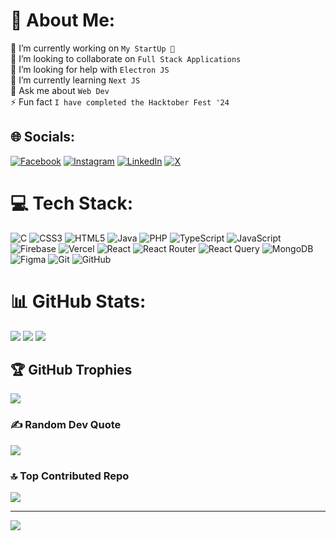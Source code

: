 # 💫 About Me:
🔭 I’m currently working on `My StartUp 🤩`<br>👯 I’m looking to collaborate on `Full Stack Applications`<br>🤝 I’m looking for help with `Electron JS`<br>🌱 I’m currently learning `Next JS`<br>💬 Ask me about `Web Dev`<br>⚡ Fun fact `I have completed the Hacktober Fest '24`


## 🌐 Socials:
[![Facebook](https://img.shields.io/badge/Facebook-%231877F2.svg?logo=Facebook&logoColor=white)](https://www.facebook.com/profile.php?id=61555715216087) [![Instagram](https://img.shields.io/badge/Instagram-%23E4405F.svg?logo=Instagram&logoColor=white)](https://instagram.com/oindil.golder) [![LinkedIn](https://img.shields.io/badge/LinkedIn-%230077B5.svg?logo=linkedin&logoColor=white)](https://linkedin.com/in/oindil-golder) [![X](https://img.shields.io/badge/X-black.svg?logo=X&logoColor=white)](https://x.com/OindilG) 

# 💻 Tech Stack:
![C](https://img.shields.io/badge/c-%2300599C.svg?style=for-the-badge&logo=c&logoColor=white) ![CSS3](https://img.shields.io/badge/css3-%231572B6.svg?style=for-the-badge&logo=css3&logoColor=white) ![HTML5](https://img.shields.io/badge/html5-%23E34F26.svg?style=for-the-badge&logo=html5&logoColor=white) ![Java](https://img.shields.io/badge/java-%23ED8B00.svg?style=for-the-badge&logo=openjdk&logoColor=white) ![PHP](https://img.shields.io/badge/php-%23777BB4.svg?style=for-the-badge&logo=php&logoColor=white) ![TypeScript](https://img.shields.io/badge/typescript-%23007ACC.svg?style=for-the-badge&logo=typescript&logoColor=white) ![JavaScript](https://img.shields.io/badge/javascript-%23323330.svg?style=for-the-badge&logo=javascript&logoColor=%23F7DF1E) ![Firebase](https://img.shields.io/badge/firebase-%23039BE5.svg?style=for-the-badge&logo=firebase) ![Vercel](https://img.shields.io/badge/vercel-%23000000.svg?style=for-the-badge&logo=vercel&logoColor=white) ![React](https://img.shields.io/badge/react-%2320232a.svg?style=for-the-badge&logo=react&logoColor=%2361DAFB) ![React Router](https://img.shields.io/badge/React_Router-CA4245?style=for-the-badge&logo=react-router&logoColor=white) ![React Query](https://img.shields.io/badge/-React%20Query-FF4154?style=for-the-badge&logo=react%20query&logoColor=white) ![MongoDB](https://img.shields.io/badge/MongoDB-%234ea94b.svg?style=for-the-badge&logo=mongodb&logoColor=white) ![Figma](https://img.shields.io/badge/figma-%23F24E1E.svg?style=for-the-badge&logo=figma&logoColor=white) ![Git](https://img.shields.io/badge/git-%23F05033.svg?style=for-the-badge&logo=git&logoColor=white) ![GitHub](https://img.shields.io/badge/github-%23121011.svg?style=for-the-badge&logo=github&logoColor=white)
# 📊 GitHub Stats:
![](https://github-readme-stats.vercel.app/api?username=OINDIL&theme=dark&hide_border=false&include_all_commits=true&count_private=true)
![](https://github-readme-streak-stats.herokuapp.com/?user=OINDIL&theme=dark&hide_border=false)
![](https://github-readme-stats.vercel.app/api/top-langs/?username=OINDIL&theme=dark&hide_border=false&include_all_commits=true&count_private=true&layout=compact)

## 🏆 GitHub Trophies
![](https://github-profile-trophy.vercel.app/?username=OINDIL&theme=radical&no-frame=false&no-bg=true&margin-w=4)

### ✍️ Random Dev Quote
![](https://quotes-github-readme.vercel.app/api?type=horizontal&theme=radical)

### 🔝 Top Contributed Repo
![](https://github-contributor-stats.vercel.app/api?username=OINDIL&limit=5&theme=dark&combine_all_yearly_contributions=true)

---
[![](https://visitcount.itsvg.in/api?id=OINDIL&icon=0&color=0)](https://visitcount.itsvg.in)

<!-- Proudly created with GPRM ( https://gprm.itsvg.in ) -->
